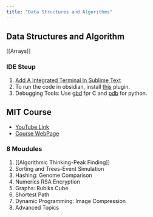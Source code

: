 ```yaml
---
title: "Data Structures and Algorithms"
---
```




## Data Structures and Algorithm
[[Arrays]]

### IDE Steup
1. [ Add A Integrated Terminal In Sublime Text](https://www.youtube.com/watch?v=b1oxmO10Clk)
2. To run the code in obsidian, install [this](https://github.com/twibiral/obsidian-execute-code) plugin.
3. Debugging Tools: Use [gbd](https://www.youtube.com/watch?v=bWH-nL7v5F4) fpr C and [pdb](https://www.youtube.com/watch?v=7Vmik1M_ry0&t=424s) for python.

## MIT Course 
- [YouTube Link](https://www.youtube.com/playlist?list=PLUl4u3cNGP61Oq3tWYp6V_F-5jb5L2iHb)
- [Course WebPage](https://ocw.mit.edu/courses/6-006-introduction-to-algorithms-fall-2011/)
### 8 Moudules 
1.  [[Algorithmic Thinking-Peak Finding]]
2.  Sorting and Trees-Event Simulation
3.  Hashing: Genome Comparison
4.  Numerics RSA Encryption
5.  Graphs: Rubiks Cube
6.  Shortest Path
7.  Dynamic Programming: Image Compression
8.  Advanced Topics

<script defer src="https://cdn.commento.io/js/commento.js"></script>
<div id="commento"></div>